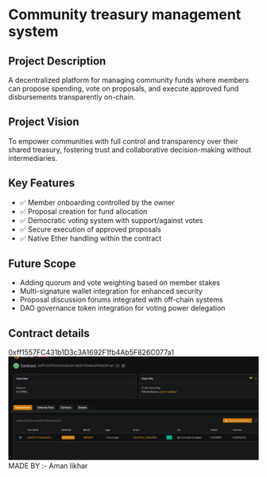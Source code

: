 # Community treasury management system
   
## Project Description    
   
A decentralized platform for managing community funds where members can propose spending, vote on proposals, and execute approved fund disbursements transparently on-chain.   

## Project Vision

To empower communities with full control and transparency over their shared treasury, fostering trust and collaborative decision-making without intermediaries.

## Key Features

- ✅ Member onboarding controlled by the owner
- ✅ Proposal creation for fund allocation
- ✅ Democratic voting system with support/against votes
- ✅ Secure execution of approved proposals
- ✅ Native Ether handling within the contract

## Future Scope

- Adding quorum and vote weighting based on member stakes
- Multi-signature wallet integration for enhanced security
- Proposal discussion forums integrated with off-chain systems
- DAO governance token integration for voting power delegation

## Contract details
0xff1557FC431b1D3c3A1692F1fb4Ab5F826C077a1![alt text](image.png)
MADE BY :- Aman likhar
